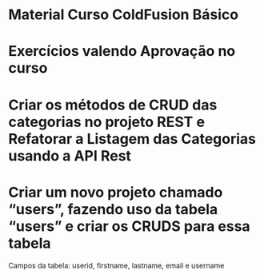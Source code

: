 # Material Curso ColdFusion Básico

# Exercícios valendo Aprovação no curso

# Criar os métodos de CRUD das categorias no projeto REST e Refatorar a Listagem das Categorias usando a API Rest

# Criar um novo projeto chamado “users”, fazendo uso da tabela “users” e criar os CRUDS para essa tabela
Campos da tabela: userid, firstname, lastname, email e username
